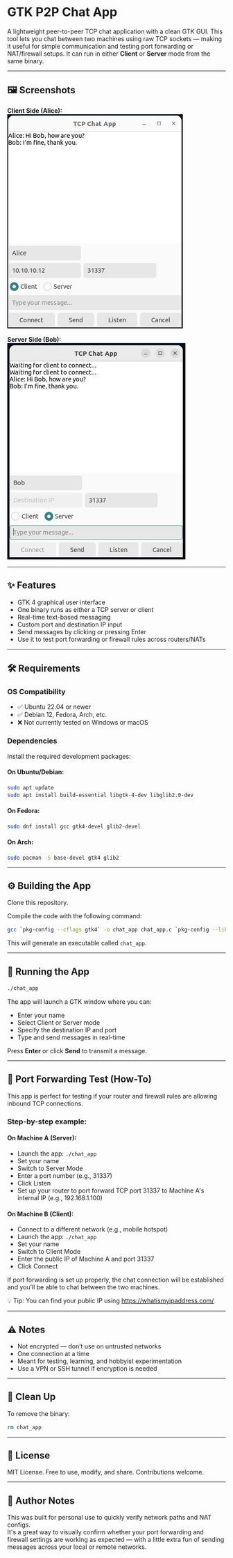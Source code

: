 # GTK P2P Chat App

A lightweight peer-to-peer TCP chat application with a clean GTK GUI. This tool lets you chat between two machines using raw TCP sockets — making it useful for simple communication and testing port forwarding or NAT/firewall setups. It can run in either **Client** or **Server** mode from the same binary.

---

## 🖼️ Screenshots

**Client Side (Alice):**  
![Client Screenshot](chat_app_alice.jpg)

**Server Side (Bob):**  
![Server Screenshot](chat_app_bob.jpg)

---

## ✨ Features

- GTK 4 graphical user interface  
- One binary runs as either a TCP server or client  
- Real-time text-based messaging  
- Custom port and destination IP input  
- Send messages by clicking or pressing Enter  
- Use it to test port forwarding or firewall rules across routers/NATs  

---

## 🛠 Requirements

### OS Compatibility

- ✅ Ubuntu 22.04 or newer  
- ✅ Debian 12, Fedora, Arch, etc.  
- ❌ Not currently tested on Windows or macOS  

### Dependencies

Install the required development packages:

#### On Ubuntu/Debian:
```bash
sudo apt update
sudo apt install build-essential libgtk-4-dev libglib2.0-dev
```

#### On Fedora:
```bash
sudo dnf install gcc gtk4-devel glib2-devel
```

#### On Arch:
```bash
sudo pacman -S base-devel gtk4 glib2
```

---

## ⚙️ Building the App

Clone this repository.

Compile the code with the following command:

```bash
gcc `pkg-config --cflags gtk4` -o chat_app chat_app.c `pkg-config --libs gtk4` -pthread
```

This will generate an executable called `chat_app`.

---

## 🚀 Running the App

```bash
./chat_app
```

The app will launch a GTK window where you can:

- Enter your name  
- Select Client or Server mode  
- Specify the destination IP and port  
- Type and send messages in real-time  

Press **Enter** or click **Send** to transmit a message.

---

## 🔌 Port Forwarding Test (How-To)

This app is perfect for testing if your router and firewall rules are allowing inbound TCP connections.

### Step-by-step example:

#### On Machine A (Server):

- Launch the app: `./chat_app`  
- Set your name  
- Switch to Server Mode  
- Enter a port number (e.g., 31337)  
- Click Listen  
- Set up your router to port forward TCP port 31337 to Machine A's internal IP (e.g., 192.168.1.100)

#### On Machine B (Client):

- Connect to a different network (e.g., mobile hotspot)  
- Launch the app: `./chat_app`  
- Set your name  
- Switch to Client Mode  
- Enter the public IP of Machine A and port 31337  
- Click Connect

If port forwarding is set up properly, the chat connection will be established and you’ll be able to chat between the two machines.

💡 Tip: You can find your public IP using https://whatismyipaddress.com/

---

## ⚠️ Notes

- Not encrypted — don’t use on untrusted networks  
- One connection at a time  
- Meant for testing, learning, and hobbyist experimentation  
- Use a VPN or SSH tunnel if encryption is needed  

---

## 🧼 Clean Up

To remove the binary:

```bash
rm chat_app
```

---

## 📜 License

MIT License. Free to use, modify, and share. Contributions welcome.

---

## 🙌 Author Notes

This was built for personal use to quickly verify network paths and NAT configs.  
It's a great way to visually confirm whether your port forwarding and firewall settings are working as expected — with a little extra fun of sending messages across your local or remote networks.
